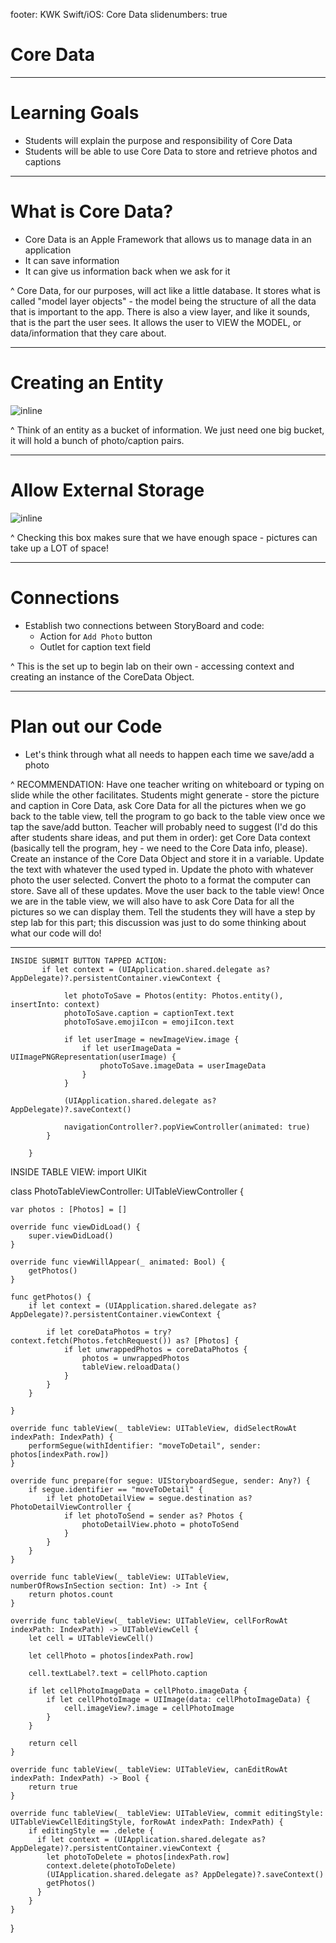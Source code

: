 footer: KWK Swift/iOS: Core Data
slidenumbers: true

# Core Data

---

# Learning Goals

* Students will explain the purpose and responsibility of Core Data
* Students will be able to use Core Data to store and retrieve photos and captions

---

# What is Core Data?

* Core Data is an Apple Framework that allows us to manage data in an application
* It can save information
* It can give us information back when we ask for it

^ Core Data, for our purposes, will act like a little database. It stores what is called "model layer objects" - the model being the structure of all the data that is important to the app. There is also a view layer, and like it sounds, that is the part the user sees. It allows the user to VIEW the MODEL, or data/information that they care about.

---

# Creating an Entity


![inline](slide_images/add_entity.png)

^ Think of an entity as a bucket of information. We just need one big bucket, it will hold a bunch of photo/caption pairs.

---

# Allow External Storage


![inline](slide_images/allow_external_storage.png)

^ Checking this box makes sure that we have enough space - pictures can take up a LOT of space!

---

# Connections

* Establish two connections between StoryBoard and code:
  - Action for `Add Photo` button
  - Outlet for caption text field

^ This is the set up to begin lab on their own - accessing context and creating an instance of the CoreData Object.

---

# Plan out our Code

* Let's think through what all needs to happen each time we save/add a photo

^ RECOMMENDATION: Have one teacher writing on whiteboard or typing on slide while the other facilitates.
Students might generate - store the picture and caption in Core Data, ask Core Data for all the pictures when we go back to the table view, tell the program to go back to the table view once we tap the save/add button.
Teacher will probably need to suggest (I'd do this after students share ideas, and put them in order): get Core Data context (basically tell the program, hey - we need to the Core Data info, please). Create an instance of the Core Data Object and store it in a variable. Update the text with whatever the used typed in. Update the photo with whatever photo the user selected. Convert the photo to a format the computer can store. Save all of these updates. Move the user back to the table view! Once we are in the table view, we will also have to ask Core Data for all the pictures so we can display them.
Tell the students they will have a step by step lab for this part; this discussion was just to do some thinking about what our code will do!

---

```
INSIDE SUBMIT BUTTON TAPPED ACTION:
       if let context = (UIApplication.shared.delegate as? AppDelegate)?.persistentContainer.viewContext {
            
            let photoToSave = Photos(entity: Photos.entity(), insertInto: context)
            photoToSave.caption = captionText.text
            photoToSave.emojiIcon = emojiIcon.text
            
            if let userImage = newImageView.image {
                if let userImageData = UIImagePNGRepresentation(userImage) {
                    photoToSave.imageData = userImageData
                }
            }

            (UIApplication.shared.delegate as? AppDelegate)?.saveContext()
            
            navigationController?.popViewController(animated: true)
        }
        
    }
```
INSIDE TABLE VIEW:
import UIKit

class PhotoTableViewController: UITableViewController {

    var photos : [Photos] = []
    
    override func viewDidLoad() {
        super.viewDidLoad()
    }
    
    override func viewWillAppear(_ animated: Bool) {
        getPhotos()
    }

    func getPhotos() {
        if let context = (UIApplication.shared.delegate as? AppDelegate)?.persistentContainer.viewContext {
            
            if let coreDataPhotos = try? context.fetch(Photos.fetchRequest()) as? [Photos] {
                if let unwrappedPhotos = coreDataPhotos {
                    photos = unwrappedPhotos
                    tableView.reloadData()
                }
            }
        }

    }
    
    override func tableView(_ tableView: UITableView, didSelectRowAt indexPath: IndexPath) {
        performSegue(withIdentifier: "moveToDetail", sender: photos[indexPath.row])
    }
    
    override func prepare(for segue: UIStoryboardSegue, sender: Any?) {
        if segue.identifier == "moveToDetail" {
            if let photoDetailView = segue.destination as? PhotoDetailViewController {
                if let photoToSend = sender as? Photos {
                    photoDetailView.photo = photoToSend
                }
            }
        }
    }

    override func tableView(_ tableView: UITableView, numberOfRowsInSection section: Int) -> Int {
        return photos.count
    }

    override func tableView(_ tableView: UITableView, cellForRowAt indexPath: IndexPath) -> UITableViewCell {
        let cell = UITableViewCell()
        
        let cellPhoto = photos[indexPath.row]
            
        cell.textLabel?.text = cellPhoto.caption
        
        if let cellPhotoImageData = cellPhoto.imageData {
            if let cellPhotoImage = UIImage(data: cellPhotoImageData) {
                cell.imageView?.image = cellPhotoImage
            }
        }
        
        return cell
    }

    override func tableView(_ tableView: UITableView, canEditRowAt indexPath: IndexPath) -> Bool {
        return true
    }
    
    override func tableView(_ tableView: UITableView, commit editingStyle: UITableViewCellEditingStyle, forRowAt indexPath: IndexPath) {
        if editingStyle == .delete {
          if let context = (UIApplication.shared.delegate as? AppDelegate)?.persistentContainer.viewContext {
            let photoToDelete = photos[indexPath.row]
            context.delete(photoToDelete)
            (UIApplication.shared.delegate as? AppDelegate)?.saveContext()
            getPhotos()
          }
        }
    }
}

```

```
